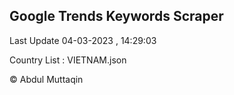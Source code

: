 

## Google Trends Keywords Scraper 
 
Last Update 04-03-2023 , 14:29:03

Country List :
VIETNAM.json



© Abdul Muttaqin 
